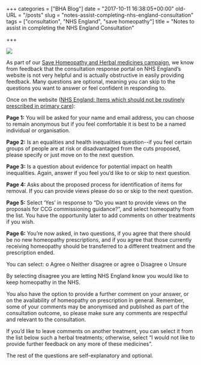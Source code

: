 +++
categories = ["BHA Blog"]
date = "2017-10-11 16:38:05+00:00"
old-URL = "/posts"
slug = "notes-assist-completing-nhs-england-consultation"
tags = ["consultation", "NHS England", "save homeopathy"]
title = "Notes to assist in completing the NHS England Consultation"

+++

![](https://res.cloudinary.com/homeopathyuk/v1557403245/bha/complete-the-consultation-document-1024x536.jpg)

As part of our [Save Homeopathy and Herbal medicines campaign](http://localhost/bha-blog/save-homeopathy-herbal-medicine/), we know from feedback that the consultation response portal on NHS England’s website is not very helpful and is actually obstructive in easily providing feedback. Many questions are optional, meaning you can skip to the questions you want to answer or feel confident in responding to.

Once on the website ([NHS England: Items which should not be routinely prescribed in primary care](https://www.engage.england.nhs.uk/consultation/items-routinely-prescribed/consultation/intro/)):

**Page 1:** You will be asked for your name and email address, you can choose to remain anonymous but if you feel comfortable it is best to be a named individual or organisation.

**Page 2:** Is an equalities and health inequalities question--if you feel certain groups of people are at risk or disadvantaged from the cuts proposed, please specify or  just move on to the next question.

**Page 3:** Is a question about evidence for potential impact on health inequalities. Again, answer if you feel you’d like to or skip to next question.

**Page 4:** Asks about the proposed process for identification of items for removal.  If you can provide views please do so or skip to the next question.

**Page 5:** Select ‘Yes’ in response to “Do you want to provide views on the proposals for CCG commissioning guidance?”, and select homeopathy from the list. You have the opportunity later to add comments on other treatments if you wish.

**Page 6:** You’re now asked, in two questions, if you agree that there should be no new homeopathy prescriptions, and if you agree that those currently receiving homeopathy should be transferred to a different treatment and the prescription ended.

You can select:
o	Agree
o	Neither disagree or agree
o	Disagree
o	Unsure

By selecting disagree you are letting NHS England know you would like to keep homeopathy in the NHS.

You also have the option to provide a further comment on your answer, or on the availability of homeopathy on prescription in general. Remember, some of your comments may be anonymised and published as part of the consultation outcome, so please make sure any comments are respectful and relevant to the consultation.

If you’d like to leave comments on another treatment, you can select it from the list below such a herbal treatments; otherwise, select “I would not like to provide further feedback on any more of these medicines”.

The rest of the questions are self-explanatory and optional.

